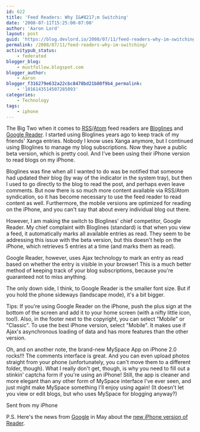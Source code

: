```yaml
---
id: 622
title: 'Feed Readers: Why I&#8217;m Switching'
date: '2008-07-11T15:25:00-07:00'
author: 'Aaron Lord'
layout: post
guid: 'https://blog.devlord.io/2008/07/11/feed-readers-why-im-switching/'
permalink: /2008/07/11/feed-readers-why-im-switching/
activitypub_status:
    - federated
blogger_blog:
    - mustfollow.blogspot.com
blogger_author:
    - Aaron
blogger_f316279e632a22cbc8478bd21b80f9b4_permalink:
    - '1016143514507285093'
categories:
    - Technology
tags:
    - iphone
---
```


The Big Two when it comes to <a href="http://en.wikipedia.org/wiki/RSS_%28file_format%29">RSS</a>/<a href="http://en.wikipedia.org/wiki/Atom_%28standard%29">Atom</a> feed readers are <a href="http://www.bloglines.com/">Bloglines</a> and <a href="http://www.google.com/reader/view/#overview-page">Google  Reader</a>. I started using Bloglines years ago to keep track of my  friends' Xanga entries. Nobody I know uses Xanga anymore, but I continued  using Bloglines to manage my blog subscriptions.  Now they have a   public beta version, which is pretty cool.  And I've been using their  iPhone version to read blogs on my iPhone.<p>Bloglines was fine when all I wanted to do was be notified that  someone had updated their blog (by way of the indicator in the system  tray), but then I used to go directly to the blog to read the post,  and perhaps even leave comments. But now there is so much more content  available via RSS/Atom syndication, so it has become necessary to use  the feed reader to read content as well. Furthermore, the mobile  versions are optimized for reading on the iPhone, and you can't say  that about every individual blog out there.</p><p>However, I am making the switch to Bloglines' chief competitor, Google  Reader.  My chief complaint with Bloglines (standard) is that when you  view a feed, it automatically marks all available entries as read.  They seem to be addressing this issue with the beta version, but this  doesn't help on the iPhone, which retrieves 5 entries at a time (and  marks them as read).</p><p>Google Reader, however, uses Ajax technology to mark an entry as read  based on whether the entry is visible in your browser! This is a much  better method of keeping track of your blog subscriptions, because  you're guaranteed not to miss anything.</p><p>The only down side, I think, to Google Reader is the smaller font  size. But if you hold the phone sideways (landscape mode), it's a bit  bigger.</p><p>Tips: If you're using Google Reader on the iPhone, push the plus sign  at the bottom of the screen and add it to your home screen (with a  nifty little icon, too!). Also, in the footer next to the copyright,  you can select "Mobile" or "Classic". To use the best iPhone version,  select "Mobile". It makes use if Ajax's asynchronous loading of data  and has more features than the other version.</p><p>Oh, and on another note, the brand-new MySpace App on iPhone 2.0 rocks!!!  The  comments interface is great. And you can even upload photos straight  from your phone (unfortunately, you can't move them to a different  folder, though). What I really don't get, though, is why you need to  fill out a stinkin' captcha form if you're using an iPhone! Still, the  app is cleaner and more elegant than any other form of MySpace interface I've ever seen, and just might make MySpace something I'll  enjoy using again!  (It doesn't let you view or edit blogs, but who uses MySpace for blogging anyway?)<br /></p><p>Sent from my iPhone</p><p>P.S. Here's the news from <a href="http://googlereader.blogspot.com/2008/05/brand-new-google-reader-for-iphone.html">Google</a> in May about the <a href="http://googlereader.blogspot.com/2008/05/brand-new-google-reader-for-iphone.html">new iPhone version of Reader</a>.</p>